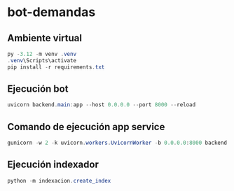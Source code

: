 # bot-demandas


## Ambiente virtual

```powershell
py -3.12 -m venv .venv
.venv\Scripts\activate
pip install -r requirements.txt
```

## Ejecución bot

```powershell
uvicorn backend.main:app --host 0.0.0.0 --port 8000 --reload
```

## Comando de ejecución app service

```powershell
gunicorn -w 2 -k uvicorn.workers.UvicornWorker -b 0.0.0.0:8000 backend.main:app
```


## Ejecución indexador

```powershell
python -m indexacion.create_index
```
